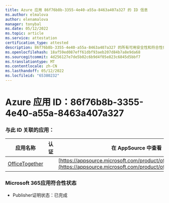```yaml
---
title: Azure 应用 86f76b8b-3355-4e40-a55a-8463a407a327 的 ID 信息
ms.author: elmalova
author: elenamalova
manager: tonybal
ms.date: 05/12/2022
ms.topic: article
ms.service: attestation
certification_type: attested
description: 86f76b8b-3355-4e40-a55a-8463a407a327 的所有可用安全性和符合性信息。
ms.openlocfilehash: 18af59ed087eff61dbf93aeb207d84b7a8e9da68
ms.sourcegitcommit: 4d256127e7de5b02c6b9d4f05e823c6845d5bbf7
ms.translationtype: MT
ms.contentlocale: zh-CN
ms.lasthandoff: 05/12/2022
ms.locfileid: "65380232"
---
```

# <a name="azure-app-id-86f76b8b-3355-4e40-a55a-8463a407a327"></a>Azure 应用 ID：86f76b8b-3355-4e40-a55a-8463a407a327


### <a name="apps-associated-with-this-id"></a>与此 ID 关联的应用：
| **应用名称** | **认证** | **在 AppSource 中查看** |
|--------------|---------------|-----------------------|
| [OfficeTogether](../forward/WA200003767.md) |  | [https://appsource.microsoft.com/product/office/WA200003767](https://appsource.microsoft.com/product/office/WA200003767) |

### <a name="microsoft-365-app-compliance-status"></a>Microsoft 365应用符合性状态
- Publisher证明状态：已完成
